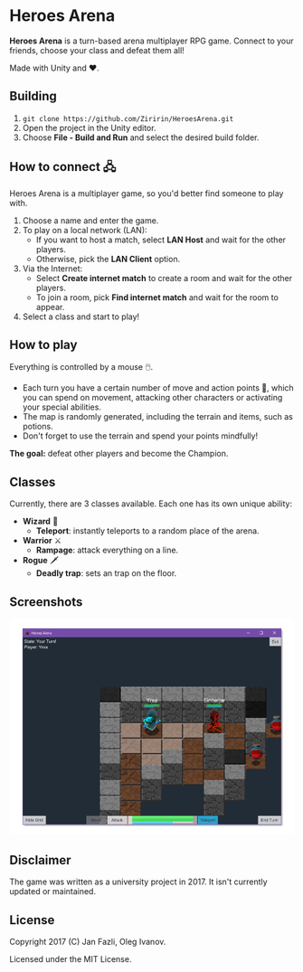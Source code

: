 # Heroes Arena

**Heroes Arena** is a turn-based arena multiplayer RPG game. Connect to your friends, choose your class and defeat them all!

Made with Unity and ♥.

## Building

1.  `git clone https://github.com/Ziririn/HeroesArena.git`
2.  Open the project in the Unity editor.
3.  Choose **File - Build and Run** and select the desired build folder.

## How to connect 🖧

Heroes Arena is a multiplayer game, so you'd better find someone to play with.

1.  Choose a name and enter the game.
2.  To play on a local network (LAN):
    - If you want to host a match, select **LAN Host** and wait for the other players.
    - Otherwise, pick the **LAN Client** option.
3.  Via the Internet:
    - Select **Create internet match** to create a room and wait for the other players.
    - To join a room, pick **Find internet match** and wait for the room to appear.
4.  Select a class and start to play!

## How to play

Everything is controlled by a mouse 🖱️.

- Each turn you have a certain number of move and action points 💎, which you can spend on movement, attacking other characters or activating your special abilities.
- The map is randomly generated, including the terrain and items, such as potions.
- Don't forget to use the terrain and spend your points mindfully!

**The goal:** defeat other players and become the Champion.

## Classes

Currently, there are 3 classes available. Each one has its own unique ability:

- **Wizard** 🧙
  - **Teleport**: instantly teleports to a random place of the arena.
- **Warrior** ⚔
  - **Rampage**: attack everything on a line.
- **Rogue** 🗡
  - **Deadly trap**: sets an trap on the floor.

## Screenshots

<img src="Screenshots/gameplay.png" alt="Gameplay" width="750" />

## Disclaimer

The game was written as a university project in 2017. It isn't currently updated or maintained.

## License

Copyright 2017 (C) Jan Fazli, Oleg Ivanov.

Licensed under the MIT License.
